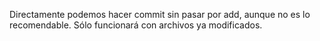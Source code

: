 
Directamente podemos hacer commit sin pasar por add, aunque no es lo recomendable. Sólo funcionará con archivos ya modificados.

